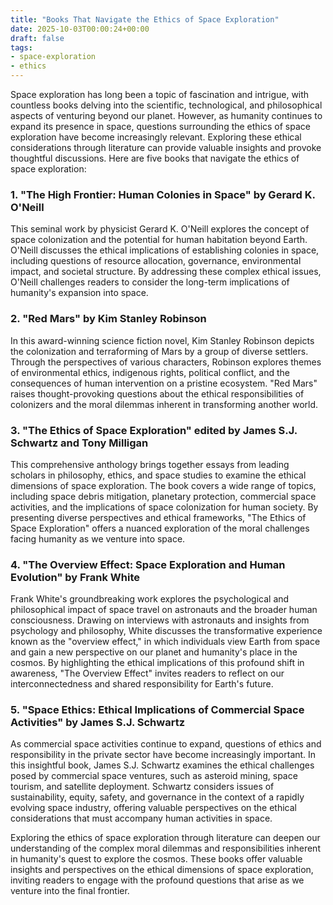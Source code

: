```yaml
---
title: "Books That Navigate the Ethics of Space Exploration"
date: 2025-10-03T00:00:24+00:00
draft: false
tags:
- space-exploration
- ethics
---
```


Space exploration has long been a topic of fascination and intrigue, with countless books delving into the scientific, technological, and philosophical aspects of venturing beyond our planet. However, as humanity continues to expand its presence in space, questions surrounding the ethics of space exploration have become increasingly relevant. Exploring these ethical considerations through literature can provide valuable insights and provoke thoughtful discussions. Here are five books that navigate the ethics of space exploration:

### 1. "The High Frontier: Human Colonies in Space" by Gerard K. O'Neill

This seminal work by physicist Gerard K. O'Neill explores the concept of space colonization and the potential for human habitation beyond Earth. O'Neill discusses the ethical implications of establishing colonies in space, including questions of resource allocation, governance, environmental impact, and societal structure. By addressing these complex ethical issues, O'Neill challenges readers to consider the long-term implications of humanity's expansion into space.

### 2. "Red Mars" by Kim Stanley Robinson

In this award-winning science fiction novel, Kim Stanley Robinson depicts the colonization and terraforming of Mars by a group of diverse settlers. Through the perspectives of various characters, Robinson explores themes of environmental ethics, indigenous rights, political conflict, and the consequences of human intervention on a pristine ecosystem. "Red Mars" raises thought-provoking questions about the ethical responsibilities of colonizers and the moral dilemmas inherent in transforming another world.

### 3. "The Ethics of Space Exploration" edited by James S.J. Schwartz and Tony Milligan

This comprehensive anthology brings together essays from leading scholars in philosophy, ethics, and space studies to examine the ethical dimensions of space exploration. The book covers a wide range of topics, including space debris mitigation, planetary protection, commercial space activities, and the implications of space colonization for human society. By presenting diverse perspectives and ethical frameworks, "The Ethics of Space Exploration" offers a nuanced exploration of the moral challenges facing humanity as we venture into space.

### 4. "The Overview Effect: Space Exploration and Human Evolution" by Frank White

Frank White's groundbreaking work explores the psychological and philosophical impact of space travel on astronauts and the broader human consciousness. Drawing on interviews with astronauts and insights from psychology and philosophy, White discusses the transformative experience known as the "overview effect," in which individuals view Earth from space and gain a new perspective on our planet and humanity's place in the cosmos. By highlighting the ethical implications of this profound shift in awareness, "The Overview Effect" invites readers to reflect on our interconnectedness and shared responsibility for Earth's future.

### 5. "Space Ethics: Ethical Implications of Commercial Space Activities" by James S.J. Schwartz

As commercial space activities continue to expand, questions of ethics and responsibility in the private sector have become increasingly important. In this insightful book, James S.J. Schwartz examines the ethical challenges posed by commercial space ventures, such as asteroid mining, space tourism, and satellite deployment. Schwartz considers issues of sustainability, equity, safety, and governance in the context of a rapidly evolving space industry, offering valuable perspectives on the ethical considerations that must accompany human activities in space.

Exploring the ethics of space exploration through literature can deepen our understanding of the complex moral dilemmas and responsibilities inherent in humanity's quest to explore the cosmos. These books offer valuable insights and perspectives on the ethical dimensions of space exploration, inviting readers to engage with the profound questions that arise as we venture into the final frontier.